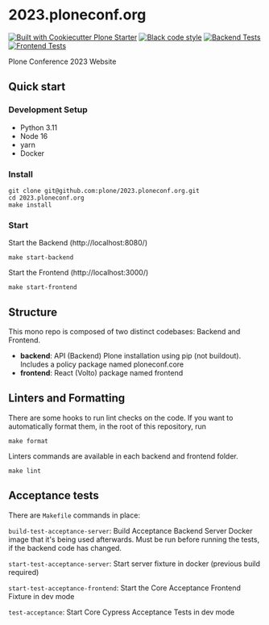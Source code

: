 # 2023.ploneconf.org

[![Built with Cookiecutter Plone Starter](https://img.shields.io/badge/built%20with-Cookiecutter%20Plone%20Starter-0083be.svg?logo=cookiecutter)](https://github.com/collective/cookiecutter-plone-starter/)
[![Black code style](https://img.shields.io/badge/code%20style-black-000000.svg)](https://github.com/ambv/black)
[![Backend Tests](https://github.com/plone/2023.ploneconf.org/actions/workflows/backend-testing.yml/badge.svg)](https://github.com/plone/2023.ploneconf.org/actions/workflows/backend-testing.yml)
[![Frontend Tests](https://github.com/plone/2023.ploneconf.org/actions/workflows/frontend-testing.yml/badge.svg)](https://github.com/plone/2023.ploneconf.org/actions/workflows/frontend-testing.yml)

Plone Conference 2023 Website

## Quick start

### Development Setup

- Python 3.11
- Node 16
- yarn
- Docker

### Install

```shell
git clone git@github.com:plone/2023.ploneconf.org.git
cd 2023.ploneconf.org
make install
```

### Start

Start the Backend (http://localhost:8080/)

```shell
make start-backend
```

Start the Frontend (http://localhost:3000/)

```shell
make start-frontend
```

## Structure
This mono repo is composed of two distinct codebases: Backend and Frontend.

- **backend**: API (Backend) Plone installation using pip (not buildout). Includes a policy package named ploneconf.core
- **frontend**: React (Volto) package named frontend

## Linters and Formatting

There are some hooks to run lint checks on the code. If you want to automatically format them, in the root of this repository, run

```shell
make format
```

Linters commands are available in each backend and frontend folder.

```shell
make lint
```

## Acceptance tests

There are `Makefile` commands in place:

`build-test-acceptance-server`: Build Acceptance Backend Server Docker image that it's being used afterwards. Must be run before running the tests, if the backend code has changed.

`start-test-acceptance-server`: Start server fixture in docker (previous build required)

`start-test-acceptance-frontend`: Start the Core Acceptance Frontend Fixture in dev mode

`test-acceptance`: Start Core Cypress Acceptance Tests in dev mode
